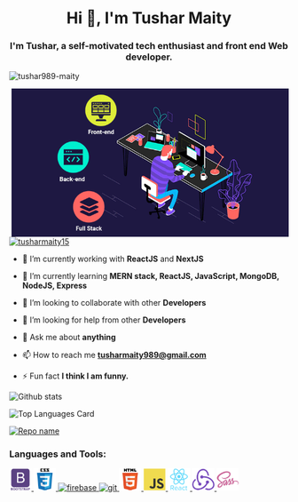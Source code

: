 <h1 align="center">Hi 👋, I'm Tushar Maity</h1>
<h3 align="center">I'm Tushar, a self-motivated tech enthusiast and front end Web developer.</h3>

<p align="left"> <img src="https://komarev.com/ghpvc/?username=tushar989-maity&label=Profile%20views&color=0e75b6&style=flat" alt="tushar989-maity" /> </p>

<img align="right" src="https://github.com/Tushar-Maity/Tushar-Maity/blob/main/assets/full-stack-development.gif" alt="Coder GIF" width="500">

<p align="left"> <a href="https://twitter.com/tusharmaity15" target="blank"><img src="https://img.shields.io/twitter/follow/tusharmaity15?logo=twitter&style=for-the-badge" alt="tusharmaity15" /></a> </p>

- 🔭 I’m currently working with **ReactJS** and **NextJS**

- 🌱 I’m currently learning **MERN stack, ReactJS, JavaScript, MongoDB, NodeJS, Express**

- 👯 I’m looking to collaborate with other **Developers**

- 🤝 I’m looking for help from other **Developers**

- 💬 Ask me about **anything**

- 📫 How to reach me **tusharmaity989@gmail.com**

- ⚡ Fun fact **I think I am funny.**

![Github stats](https://github-readme-stats.vercel.app/api?username=Tushar-Maity&theme=highcontrast&show_icons=true&count_private=true)

![Top Languages Card](https://github-readme-stats.vercel.app/api/top-langs/?username=Tushar-Maity&layout=compact)

[![Repo name](https://github-readme-stats.vercel.app/api/pin/?username=Tushar-Maity&repo=airbnb-clone&show_owner=true)](https://github.com/Tushar-Maity/airbnb-clone)

<h3 align="left">Languages and Tools:</h3>
<p align="left"> <a href="https://getbootstrap.com" target="_blank"> <img src="https://raw.githubusercontent.com/devicons/devicon/master/icons/bootstrap/bootstrap-plain-wordmark.svg" alt="bootstrap" width="40" height="40"/> </a> <a href="https://www.w3schools.com/css/" target="_blank"> <img src="https://raw.githubusercontent.com/devicons/devicon/master/icons/css3/css3-original-wordmark.svg" alt="css3" width="40" height="40"/> </a> <a href="https://firebase.google.com/" target="_blank"> <img src="https://www.vectorlogo.zone/logos/firebase/firebase-icon.svg" alt="firebase" width="40" height="40"/> </a> <a href="https://git-scm.com/" target="_blank"> <img src="https://www.vectorlogo.zone/logos/git-scm/git-scm-icon.svg" alt="git" width="40" height="40"/> </a> <a href="https://www.w3.org/html/" target="_blank"> <img src="https://raw.githubusercontent.com/devicons/devicon/master/icons/html5/html5-original-wordmark.svg" alt="html5" width="40" height="40"/> </a> <a href="https://developer.mozilla.org/en-US/docs/Web/JavaScript" target="_blank"> <img src="https://raw.githubusercontent.com/devicons/devicon/master/icons/javascript/javascript-original.svg" alt="javascript" width="40" height="40"/> </a> <a href="https://reactjs.org/" target="_blank"> <img src="https://raw.githubusercontent.com/devicons/devicon/master/icons/react/react-original-wordmark.svg" alt="react" width="40" height="40"/> </a> <a href="https://redux.js.org" target="_blank"> <img src="https://raw.githubusercontent.com/devicons/devicon/master/icons/redux/redux-original.svg" alt="redux" width="40" height="40"/> </a> <a href="https://sass-lang.com" target="_blank"> <img src="https://raw.githubusercontent.com/devicons/devicon/master/icons/sass/sass-original.svg" alt="sass" width="40" height="40"/> </a> </p>
